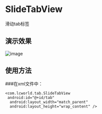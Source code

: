 SlideTabView
===================================  
滑动tab标签

演示效果
-----------------------------------
![image](https://github.com/dongxiaoshuai/SlideTabView/blob/master/app/src/main/res/drawable/GIF.gif)   

使用方法
-----------------------------------
###在xml文件中：

	<com.lcworld.tab.SlideTabView
	 android:id="@+id/tab"
      android:layout_width="match_parent"
      android:layout_height="wrap_content" />
